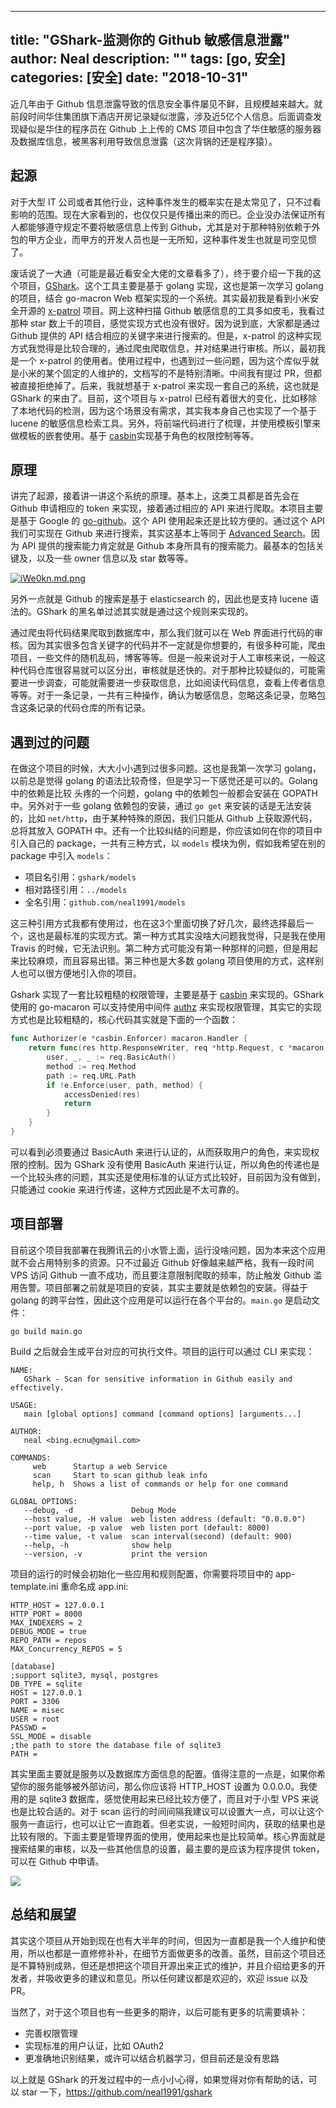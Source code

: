   ---
title: "GShark-监测你的 Github 敏感信息泄露"
author: Neal
description: ""
tags: [go, 安全]
categories: [安全]
date: "2018-10-31"
---

近几年由于 Github 信息泄露导致的信息安全事件屡见不鲜，且规模越来越大。就前段时间华住集团旗下酒店开房记录疑似泄露，涉及近5亿个人信息。后面调查发现疑似是华住的程序员在 Github 上上传的 CMS 项目中包含了华住敏感的服务器及数据库信息，被黑客利用导致信息泄露（这次背锅的还是程序猿）。

## 起源

对于大型 IT 公司或者其他行业，这种事件发生的概率实在是太常见了，只不过看影响的范围。现在大家看到的，也仅仅只是传播出来的而已。企业没办法保证所有人都能够遵守规定不要将敏感信息上传到 Github，尤其是对于那种特别依赖于外包的甲方企业，而甲方的开发人员也是一无所知，这种事件发生也就是司空见惯了。

废话说了一大通（可能是最近看安全大佬的文章看多了），终于要介绍一下我的这个项目，[GShark](https://github.com/neal1991/gshark)。这个工具主要是基于 golang 实现，这也是第一次学习 golang 的项目，结合 go-macron Web 框架实现的一个系统。其实最初我是看到小米安全开源的 [x-patrol](https://github.com/MiSecurity/x-patrol) 项目。网上这种扫描 Github 敏感信息的工具多如皮毛，我看过那种 star 数上千的项目，感觉实现方式也没有很好。因为说到底，大家都是通过 Github 提供的 API 结合相应的关键字来进行搜索的。但是，x-patrol 的这种实现方式我觉得是比较合理的，通过爬虫爬取信息，并对结果进行审核。所以，最初我是一个 x-patrol 的使用者。使用过程中，也遇到过一些问题，因为这个库似乎就是小米的某个固定的人维护的，文档写的不是特别清晰。中间我有提过 PR，但都被直接拒绝掉了。后来，我就想基于 x-patrol 来实现一套自己的系统，这也就是 GShark 的来由了。目前，这个项目与 x-patrol 已经有着很大的变化，比如移除了本地代码的检测，因为这个场景没有需求，其实我本身自己也实现了一个基于 lucene 的敏感信息检索工具。另外，将前端代码进行了梳理，并使用模板引擎来做模板的嵌套使用。基于 [casbin](https://github.com/casbin/casbin)实现基于角色的权限控制等等。

## 原理

讲完了起源，接着讲一讲这个系统的原理。基本上，这类工具都是首先会在 Github 申请相应的 token 来实现，接着通过相应的 API 来进行爬取。本项目主要是基于 Google 的 [go-github](https://github.com/google/go-github)。这个 API 使用起来还是比较方便的。通过这个 API 我们可实现在 Github 来进行搜索，其实这基本上等同于 [Advanced Search](https://github.com/search/advanced?)。因为 API 提供的搜索能力肯定就是 Github 本身所具有的搜索能力。最基本的包括关键及，以及一些 owner 信息以及 star 数等等。

[![iWe0kn.md.png](https://s1.ax1x.com/2018/10/31/iWe0kn.md.png)](https://imgchr.com/i/iWe0kn)

另外一点就是 Github 的搜索是基于 elasticsearch 的，因此也是支持 lucene 语法的。GShark 的黑名单过滤其实就是通过这个规则来实现的。

通过爬虫将代码结果爬取到数据库中，那么我们就可以在 Web 界面进行代码的审核。因为其实很多包含关键字的代码并不一定就是你想要的，有很多种可能，爬虫项目，一些文件的随机乱码，博客等等。但是一般来说对于人工审核来说，一般这种代码仓库很容易就可以区分出，审核就是还快的。对于那种比较疑似的，可能需要进一步调查，可能就需要进一步获取信息，比如阅读代码信息，查看上传者信息等等。对于一条记录，一共有三种操作，确认为敏感信息，忽略这条记录，忽略包含这条记录的代码仓库的所有记录。

## 遇到过的问题

在做这个项目的时候，大大小小遇到过很多问题。这也是我第一次学习 golang，以前总是觉得 golang 的语法比较奇怪，但是学习一下感觉还是可以的。Golang 中的依赖是比较
头疼的一个问题，golang 中的依赖包一般都会安装在 GOPATH 中。另外对于一些 golang 依赖包的安装，通过 `go get` 来安装的话是无法安装的，比如 `net/http`，由于某种特殊的原因，我们只能从 Github 上获取源代码，总将其放入 GOPATH 中。还有一个比较纠结的问题是，你应该如何在你的项目中引入自己的 package，一共有三种方式，以 `models` 模块为例，假如我希望在别的 package 中引入 `models`：

* 项目名引用：`gshark/models`
* 相对路径引用：`../models`
* 全名引用：`github.com/neal1991/models`

这三种引用方式我都有使用过，也在这3个里面切换了好几次，最终选择最后一个，这也是最标准的实现方式。第一种方式其实没啥大问题我觉得，只是我在使用 Travis 的时候，它无法识别。第二种方式可能没有第一种那样的问题，但是用起来比较麻烦，而且容易出错。第三种也是大多数 golang 项目使用的方式，这样别人也可以很方便地引入你的项目。

Gshark 实现了一套比较粗糙的权限管理，主要是基于 [casbin](https://github.com/casbin/casbin) 来实现的。GShark 使用的 go-macaron 可以支持使用中间件 [authz](https://github.com/go-macaron/authz) 来实现权限管理，其实它的实现方式也是比较粗糙的，核心代码其实就是下面的一个函数：

```go
func Authorizer(e *casbin.Enforcer) macaron.Handler {
	return func(res http.ResponseWriter, req *http.Request, c *macaron.Context) {
		user, _, _ := req.BasicAuth()
		method := req.Method
		path := req.URL.Path
		if !e.Enforce(user, path, method) {
			accessDenied(res)
			return
		}
	}
}
```

可以看到必须要通过 BasicAuth 来进行认证的，从而获取用户的角色，来实现权限的控制。因为 GShark 没有使用 BasicAuth 来进行认证，所以角色的传递也是一个比较头疼的问题，其实还是使用标准的认证方式比较好，目前因为没有做到，只能通过 cookie 来进行传递，这种方式因此是不太可靠的。

## 项目部署

目前这个项目我部署在我腾讯云的小水管上面，运行没啥问题，因为本来这个应用就不会占用特别多的资源。只不过最近 Github 好像越来越严格，我有一段时间 VPS 访问 Github 一直不成功，而且要注意限制爬取的频率，防止触发 Github 滥用告警。项目部署之前就是项目的安装，其实主要就是依赖包的安装。得益于 golang 的跨平台性，因此这个应用是可以运行在各个平台的。`main.go` 是启动文件：

```
go build main.go
```

Build 之后就会生成平台对应的可执行文件。项目的运行可以通过 CLI 来实现：

```
NAME:
   GShark - Scan for sensitive information in Github easily and effectively.

USAGE:
   main [global options] command [command options] [arguments...]

AUTHOR:
   neal <bing.ecnu@gmail.com>

COMMANDS:
     web      Startup a web Service
     scan     Start to scan github leak info
     help, h  Shows a list of commands or help for one command

GLOBAL OPTIONS:
   --debug, -d             Debug Mode
   --host value, -H value  web listen address (default: "0.0.0.0")
   --port value, -p value  web listen port (default: 8000)
   --time value, -t value  scan interval(second) (default: 900)
   --help, -h              show help
   --version, -v           print the version
```

项目的运行的时候会初始化一些应用和规则配置，你需要将项目中的 app-template.ini 重命名成 app.ini:

```
HTTP_HOST = 127.0.0.1
HTTP_PORT = 8000
MAX_INDEXERS = 2
DEBUG_MODE = true
REPO_PATH = repos
MAX_Concurrency_REPOS = 5

[database]
;support sqlite3, mysql, postgres
DB_TYPE = sqlite
HOST = 127.0.0.1
PORT = 3306
NAME = misec
USER = root
PASSWD = 
SSL_MODE = disable
;the path to store the database file of sqlite3
PATH = 
```

其实里面主要就是服务以及数据库方面信息的配置。值得注意的一点是，如果你希望你的服务能够被外部访问，那么你应该将 HTTP_HOST 设置为 0.0.0.0。我使用的是 sqlite3 数据库，感觉使用起来已经比较方便了，而且对于小型 VPS 来说也是比较合适的。对于 scan 运行的时间间隔我建议可以设置大一点，可以让这个服务一直运行，也可以让它一直跑着。但老实说，一般短时间内，获取的结果也是比较有限的。下面主要是管理界面的使用，使用起来也是比较简单。核心界面就是搜索结果的审核，以及一些其他信息的设置，最主要的是应该为程序提供 token，可以在 Github 中申请。

![](https://user-images.githubusercontent.com/12164075/47776907-72db2a00-dd2e-11e8-9862-db4aa5c458ff.gif)

## 总结和展望

其实这个项目从开始到现在也有大半年的时间，但因为一直都是我一个人维护和使用，所以也都是一直修修补补，在细节方面做更多的改善。虽然，目前这个项目还是不算特别成熟，但还是想把这个项目开源出来正式的维护，并且介绍给更多的开发者，并吸收更多的建议和意见。所以任何建议都是欢迎的，欢迎 issue 以及 PR。

当然了，对于这个项目也有一些更多的期许，以后可能有更多的坑需要填补：

* 完善权限管理
* 实现标准的用户认证，比如 OAuth2
* 更准确地识别结果，或许可以结合机器学习，但目前还是没有思路

以上就是 GShark 的开发过程中的一点小小心得，如果觉得对你有帮助的话，可以 star 一下，https://github.com/neal1991/gshark